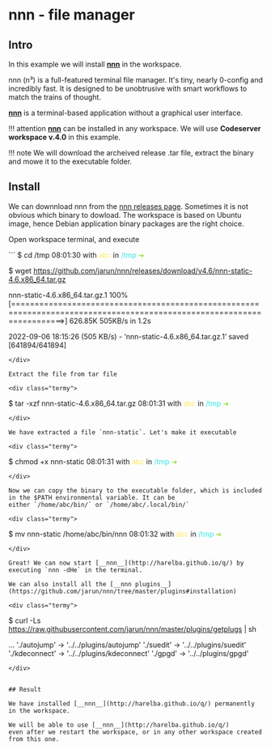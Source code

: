 # nnn - file manager

## Intro 

In this example we will install [__nnn__](http://harelba.github.io/q/) in the workspace.   

nnn (n³) is a full-featured terminal file manager. It's tiny, nearly 0-config and incredibly fast.
It is designed to be unobtrusive with smart workflows to match the trains of thought.   

[__nnn__](http://harelba.github.io/q/) is a terminal-based application without a graphical user interface.  

!!! attention 
    [__nnn__](http://harelba.github.io/q/) can be installed in any workspace. We will use __Codeserver workspace v.4.0__ in this example.

!!! note
    We will download the archeived release .tar file, extract the binary and mowe it to the executable folder.   

## Install

We can downnload nnn from the [nnn releases page](https://github.com/jarun/nnn/releases). Sometimes it is not obvious which 
binary to dowload. The workspace is based on Ubuntu image, hence Debian application binary packages are the right choice.  

Open workspace terminal, and execute

<div class="termy">
```
$ cd /tmp 
08:01:30 with <font color="#FDEB61">abc</font> in <font color="#37E6E8">/tmp</font> <font color="#98E242">➜</font>

$ wget https://github.com/jarun/nnn/releases/download/v4.6/nnn-static-4.6.x86_64.tar.gz

nnn-static-4.6.x86_64.tar.gz.1      100%[=======================================================================================================================>] 626.85K   505KB/s    in 1.2s    

2022-09-06 18:15:26 (505 KB/s) - ‘nnn-static-4.6.x86_64.tar.gz.1’ saved [641894/641894]
```
</div>

Extract the file from tar file 

<div class="termy">
```
$ tar -xzf nnn-static-4.6.x86_64.tar.gz
08:01:31 with <font color="#FDEB61">abc</font> in <font color="#37E6E8">/tmp</font> <font color="#98E242">➜</font>
```
</div>

We have extracted a file `nnn-static`. Let's make it executable 

<div class="termy">
```
$ chmod +x nnn-static
08:01:31 with <font color="#FDEB61">abc</font> in <font color="#37E6E8">/tmp</font> <font color="#98E242">➜</font>
```
</div>

Now we can copy the binary to the executable folder, which is included in the $PATH environmental variable. It can be 
either `/home/abc/bin/` or `/home/abc/.local/bin/`

<div class="termy">
```
$ mv nnn-static /home/abc/bin/nnn
08:01:32 with <font color="#FDEB61">abc</font> in <font color="#37E6E8">/tmp</font> <font color="#98E242">➜</font>
```
</div>

Great! We can now start [__nnn__](http://harelba.github.io/q/) by executing `nnn -dHe` in the terminal.  

We can also install all the [__nnn plugins__](https://github.com/jarun/nnn/tree/master/plugins#installation) 

<div class="termy">
```
$ curl -Ls https://raw.githubusercontent.com/jarun/nnn/master/plugins/getplugs | sh

...
'./autojump' -> '../../plugins/autojump'
'./suedit' -> '../../plugins/suedit'
'./kdeconnect' -> '../../plugins/kdeconnect'
'./gpgd' -> '../../plugins/gpgd'
```
</div>


## Result

We have installed [__nnn__](http://harelba.github.io/q/) permanently in the workspace.  

We will be able to use [__nnn__](http://harelba.github.io/q/) 
even after we restart the workspace, or in any other workspace created from this one. 
